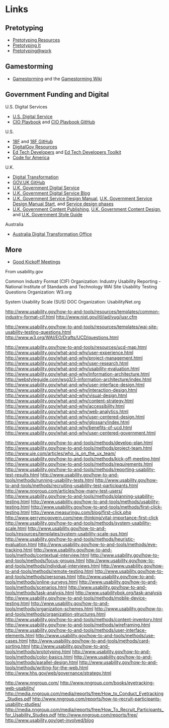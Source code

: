 # Links

## Pretotyping

*   [Pretotyping Resources](http://www.pretotyping.org/resources.html)
*   [Pretotyping It](http://www.pretotyping.org/uploads/1/4/0/9/14099067/pretotype_it_2nd_pretotype_edition-2.pdf)
*   [Pretotyping@work](https://docs.google.com/file/d/0B0QztbuDlKs_bHdnQ2h5dnNvcE0/edit) 

## Gamestorming
* [Gamestorming](http://www.amazon.com/Gamestorming-Playbook-Innovators-Rulebreakers-Changemakers/dp/0596804172) and the [Gamestorming Wiki](http://www.gamestorming.com/the-wiki/)

## Government Funding and Digital

U.S. Digital Services
*   [U.S. Digital Service](http://www.whitehouse.gov/digital/united-states-digital-service)
*   [CIO Playbook](http://playbook.cio.gov) and [CIO Playbook GitHub](https://github.com/whitehouse/playbook)  

U.S. 
*   [18F](https://18f.gsa.gov) and [18F GitHub](https://github.com/18F)
*   [DigitalGov Resources](http://www.digitalgov.gov/resources)  
*   [Ed Tech Developers](http://tech.ed.gov/developers) and [Ed Tech Developers Toolkit](http://tech.ed.gov/files/2015/04/Developer-Toolkit.pdf)
*   [Code for America](http://www.codeforamerica.org)

U.K.
*   [Digital Transformation](https://www.gov.uk/transformation)
*   [GOV.UK GitHub](https://github.com/alphagov)
*   [U.K. Government Digital Service](https://www.gov.uk/government/organisations/government-digital-service)
*   [U.K. Government Digital Service Blog](https://gds.blog.gov.uk)
*   [U.K. Government Service Design Manual](https://www.gov.uk/service-manual), [U.K. Government Service Design Manual Start](https://www.gov.uk/service-manual/start), and [Service design phases](https://www.gov.uk/service-manual/phases)
*   [U.K. Government Content Publishing](https://www.gov.uk/government-digital-guidance/content-publishing), [U.K. Government Content Design](https://www.gov.uk/guidance/content-design), and [U.K. Government Style Guide](https://www.gov.uk/guidance/style-guide)

Australia
*   [Australia Digital Transformation Office](http://www.pm.gov.au/media/2015-01-23/establishment-digital-transformation-office)

## More
* [Good Kickoff Meetings](http://goodkickoffmeetings.com/)

From usability.gov

Common Industry Format (CIF)
Organization: Industry Usability Reporting - National Institute of Standards and Technology
WAI Site Usability Testing Questions
Organization: W3.org

System Usability Scale (SUS)
DOC
Organization: UsabilityNet.org

http://www.usability.gov/how-to-and-tools/resources/templates/common-industry-format-cif.html
http://www.nist.gov/itl/iad/vug/iusr.cfm

http://www.usability.gov/how-to-and-tools/resources/templates/wai-site-usability-testing-questions.html
http://www.w3.org/WAI/EO/Drafts/UCD/questions.html

http://www.usability.gov/how-to-and-tools/resources/ucd-map.html
http://www.usability.gov/what-and-why/user-experience.html
http://www.usability.gov/what-and-why/project-management.html
http://www.usability.gov/what-and-why/user-research.html
http://www.usability.gov/what-and-why/usability-evaluation.html
http://www.usability.gov/what-and-why/information-architecture.html
http://webstyleguide.com/wsg3/3-information-architecture/index.html
http://www.usability.gov/what-and-why/user-interface-design.html
http://www.usability.gov/what-and-why/interaction-design.html
http://www.usability.gov/what-and-why/visual-design.html
http://www.usability.gov/what-and-why/content-strategy.html
http://www.usability.gov/what-and-why/accessibility.html
http://www.usability.gov/what-and-why/web-analytics.html
http://www.usability.gov/what-and-why/user-centered-design.html
http://www.usability.gov/what-and-why/glossary/index.html
http://www.usability.gov/what-and-why/benefits-of-ucd.html
http://www.usability.gov/what-and-why/user-centered-government.html

http://www.usability.gov/how-to-and-tools/methods/develop-plan.html
http://www.usability.gov/how-to-and-tools/methods/project-team.html
http://www.uie.com/articles/who_is_on_the_ux_team/
http://www.usability.gov/how-to-and-tools/methods/kick-off-meeting.html
http://www.usability.gov/how-to-and-tools/methods/requirements.html
http://www.usability.gov/how-to-and-tools/methods/reporting-usability-test-results.html
http://www.usability.gov/how-to-and-tools/methods/running-usability-tests.html
http://www.usability.gov/how-to-and-tools/methods/recruiting-usability-test-participants.html
http://www.nngroup.com/articles/how-many-test-users/
http://www.usability.gov/how-to-and-tools/methods/planning-usability-testing.html
http://www.usability.gov/how-to-and-tools/methods/usability-testing.html
http://www.usability.gov/how-to-and-tools/methods/first-click-testing.html
http://www.measuringu.com/blog/first-click.php
http://www.gerrymcgovern.com/new-thinking/vital-importance-first-click
http://www.usability.gov/how-to-and-tools/methods/system-usability-scale.html
http://www.usability.gov/how-to-and-tools/resources/templates/system-usability-scale-sus.html
http://www.usability.gov/how-to-and-tools/methods/heuristic-evaluation.html
http://www.usability.gov/how-to-and-tools/methods/eye-tracking.html
http://www.usability.gov/how-to-and-tools/methods/contextual-interview.html
http://www.usability.gov/how-to-and-tools/methods/focus-groups.html
http://www.usability.gov/how-to-and-tools/methods/individual-interviews.html
http://www.usability.gov/how-to-and-tools/methods/remote-testing.html
http://www.usability.gov/how-to-and-tools/methods/personas.html
http://www.usability.gov/how-to-and-tools/methods/online-surveys.html
http://www.usability.gov/how-to-and-tools/methods/scenarios.html
http://www.usability.gov/how-to-and-tools/methods/task-analysis.html
http://www.usabilitybok.org/task-analysis
http://www.usability.gov/how-to-and-tools/methods/mobile-device-testing.html
http://www.usability.gov/how-to-and-tools/methods/organization-schemes.html
http://www.usability.gov/how-to-and-tools/methods/organization-structures.html
http://www.usability.gov/how-to-and-tools/methods/content-inventory.html
http://www.usability.gov/how-to-and-tools/methods/wireframing.html
http://www.usability.gov/how-to-and-tools/methods/user-interface-elements.html
http://www.usability.gov/how-to-and-tools/methods/use-cases.html
http://www.usability.gov/how-to-and-tools/methods/card-sorting.html
http://www.usability.gov/how-to-and-tools/methods/prototyping.html
http://www.usability.gov/how-to-and-tools/methods/color-basics.html
http://www.usability.gov/how-to-and-tools/methods/parallel-design.html
http://www.usability.gov/how-to-and-tools/methods/writing-for-the-web.html
http://www.hhs.gov/web/governance/strategy.html

http://www.nngroup.com/
http://www.nngroup.com/books/eyetracking-web-usability/
http://media.nngroup.com/media/reports/free/How_to_Conduct_Eyetracking_Studies.pdf
http://www.nngroup.com/reports/how-to-recruit-participants-usability-studies/
http://media.nngroup.com/media/reports/free/How_To_Recruit_Participants_for_Usability_Studies.pdf
http://www.nngroup.com/reports/free/
http://www.usability.gov/get-involved/blog
